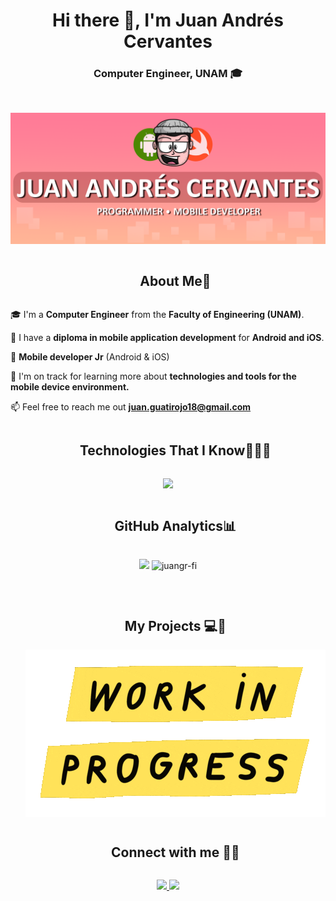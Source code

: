 <h1 align="center">Hi there 👋, I'm Juan Andrés Cervantes</h1>
<h3 align="center">Computer Engineer, UNAM 🎓</h3>

<br>

![Juan Cervantes Banner](https://github.com/JuanGR-FI/JuanGR-FI/blob/main/assets/juangrfi_banner.png)

<div id="user-content-toc">
  <ul align="center">
    <summary><h2 style="display: inline-block">About Me📖</h2></summary>
  </ul>
</div>

<!--Intro start-->
🎓  I'm a **Computer Engineer** from the **Faculty of Engineering (UNAM)**.

📃 I have a **diploma in mobile application development** for **Android and iOS**.

📱 **Mobile developer Jr** (Android & iOS)

🌱 I'm on track for learning more about **technologies and tools for the mobile device environment.**

📫 Feel free to reach me out **juan.guatirojo18@gmail.com**
<!--Intro end-->


<div id="user-content-toc">
  <ul align="center">
    <summary><h2 style="display: inline-block">Technologies That I Know👨🏻‍💻</h2></summary>
  </ul>
</div>
<!--tech stack icons-->
<p align="center">
  <a href="https://skillicons.dev">
    <img src="https://skillicons.dev/icons?i=androidstudio,kotlin,swift,firebase,gcp,git,github,c,cpp,cs,unity,html,css,js,py,java,sqlite,visualstudio,vscode&perline=14" />
  </a>
</p>

<div id="user-content-toc">
  <ul align="center">
    <summary><h2 style="display: inline-block">GitHub Analytics📊</h2></summary>
  </ul>
</div>
<!--tech stack icons-->
<p align="center">
  <img src="https://github-readme-stats-eight-theta.vercel.app/api?username=juangr-fi&show_icons=true&theme=algolia&include_all_commits=true&count_private=true"/>
  <img src="https://github-readme-stats.vercel.app/api/top-langs?username=juangr-fi&show_icons=true&locale=en&bg_color=0d1117&text_color=ffffff&layout=compact"
    alt="juangr-fi" 
    bg_color=#808080/></p>

<br>

<div id="user-content-toc">
  <ul align="center">
    <summary><h2 style="display: inline-block">My Projects 💻👑</h2></summary>
    <img alt="Work in Progress" src="https://github.com/JuanGR-FI/JuanGR-FI/blob/main/assets/work_in_progress.gif" align="center"/>
  </ul>
  
</div>



<div id="user-content-toc">
  <ul align="center">
    <summary><h2 style="display: inline-block">Connect with me 🤝🏻</h2></summary>
  </ul>
</div>

<p align="center">
  <a href="https://linkedin.com/in/juancervantesguati">
    <img src="https://skillicons.dev/icons?i=linkedin&perline=14" />
  </a>
  <a href="mailto:juan.guatirojo18@gmail.com">
    <img src="https://skillicons.dev/icons?i=gmail&perline=14" />
  </a>
</p>


<!--
**JuanGR-FI/JuanGR-FI** is a ✨ _special_ ✨ repository because its `README.md` (this file) appears on your GitHub profile.

Here are some ideas to get you started:

- 🔭 I’m currently working on ...
- 🌱 I’m currently learning ...
- 👯 I’m looking to collaborate on ...
- 🤔 I’m looking for help with ...
- 💬 Ask me about ...
- 📫 How to reach me: ...
- 😄 Pronouns: ...
- ⚡ Fun fact: ...
-->
